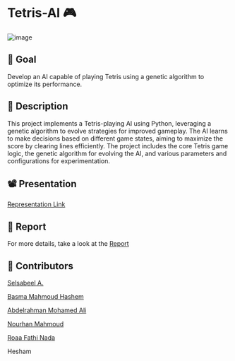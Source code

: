 # Tetris-AI 🎮

![image](https://github.com/Basma2423/Tetris-AI/assets/92788812/7e62c916-17b6-4463-9f8a-1a4d5a36573f)

## 🎯 Goal
Develop an AI capable of playing Tetris using a genetic algorithm to optimize its performance.

## 🧾 Description
This project implements a Tetris-playing AI using Python, leveraging a genetic algorithm to evolve strategies for improved gameplay. The AI learns to make decisions based on different game states, aiming to maximize the score by clearing lines efficiently. The project includes the core Tetris game logic, the genetic algorithm for evolving the AI, and various parameters and configurations for experimentation.

## 📽️ Presentation
[Representation Link](https://docs.google.com/presentation/d/1HPqunoQ04cFeCT4cyBfncDOoXtsCHzrKu9bGPqUYFPc/edit?usp=sharing)

## 📄 Report
For more details, take a look at the [Report](Tetris-AI-GA-Report.docx.pdf)

## 🤝 Contributors

[Selsabeel A.](https://github.com/SelsabeelA/)

[Basma Mahmoud Hashem](https://github.com/Basma2423)

[Abdelrahman Mohamed Ali](https://github.com/AbdoAlshoki2)

[Nourhan Mahmoud](https://github.com/NourhanMahmoudd)

[Roaa Fathi Nada](https://github.com/rFathi03)

Hesham

